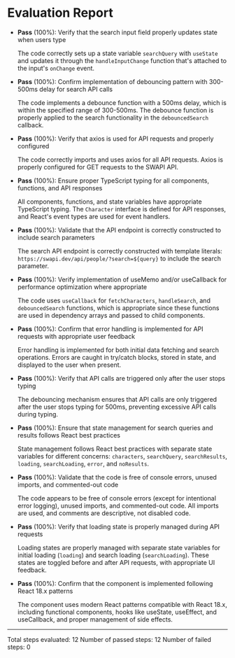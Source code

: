 # Evaluation Report

- **Pass** (100%): Verify that the search input field properly updates state when users type
  
  The code correctly sets up a state variable `searchQuery` with `useState` and updates it through the `handleInputChange` function that's attached to the input's `onChange` event.

- **Pass** (100%): Confirm implementation of debouncing pattern with 300-500ms delay for search API calls
  
  The code implements a debounce function with a 500ms delay, which is within the specified range of 300-500ms. The debounce function is properly applied to the search functionality in the `debouncedSearch` callback.

- **Pass** (100%): Verify that axios is used for API requests and properly configured
  
  The code correctly imports and uses axios for all API requests. Axios is properly configured for GET requests to the SWAPI API.

- **Pass** (100%): Ensure proper TypeScript typing for all components, functions, and API responses
  
  All components, functions, and state variables have appropriate TypeScript typing. The `Character` interface is defined for API responses, and React's event types are used for event handlers.

- **Pass** (100%): Validate that the API endpoint is correctly constructed to include search parameters
  
  The search API endpoint is correctly constructed with template literals: `https://swapi.dev/api/people/?search=${query}` to include the search parameter.

- **Pass** (100%): Verify implementation of useMemo and/or useCallback for performance optimization where appropriate
  
  The code uses `useCallback` for `fetchCharacters`, `handleSearch`, and `debouncedSearch` functions, which is appropriate since these functions are used in dependency arrays and passed to child components.

- **Pass** (100%): Confirm that error handling is implemented for API requests with appropriate user feedback
  
  Error handling is implemented for both initial data fetching and search operations. Errors are caught in try/catch blocks, stored in state, and displayed to the user when present.

- **Pass** (100%): Verify that API calls are triggered only after the user stops typing
  
  The debouncing mechanism ensures that API calls are only triggered after the user stops typing for 500ms, preventing excessive API calls during typing.

- **Pass** (100%): Ensure that state management for search queries and results follows React best practices
  
  State management follows React best practices with separate state variables for different concerns: `characters`, `searchQuery`, `searchResults`, `loading`, `searchLoading`, `error`, and `noResults`.

- **Pass** (100%): Validate that the code is free of console errors, unused imports, and commented-out code
  
  The code appears to be free of console errors (except for intentional error logging), unused imports, and commented-out code. All imports are used, and comments are descriptive, not disabled code.

- **Pass** (100%): Verify that loading state is properly managed during API requests
  
  Loading states are properly managed with separate state variables for initial loading (`loading`) and search loading (`searchLoading`). These states are toggled before and after API requests, with appropriate UI feedback.

- **Pass** (100%): Confirm that the component is implemented following React 18.x patterns
  
  The component uses modern React patterns compatible with React 18.x, including functional components, hooks like useState, useEffect, and useCallback, and proper management of side effects.

---

Total steps evaluated: 12
Number of passed steps: 12
Number of failed steps: 0